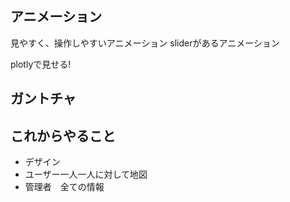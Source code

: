 ## アニメーション
見やすく、操作しやすいアニメーション
sliderがあるアニメーション

plotlyで見せる!

## ガントチャ

## これからやること
- デザイン
- ユーザー一人一人に対して地図
- 管理者　全ての情報